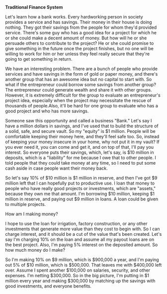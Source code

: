 **Traditional Finance System**

Let's learn how a bank works. Every hardworking person in society provides a service and has savings. Their money in their house is doing nothing. They got their savings from the people for whom they'd provided service. There's some guy who has a good idea for a project for which he or she could make a decent amount of money. But how will he or she persuade others to contribute to the project? He or she could promise to give something in the future once the project finishes, but no one will be willing to work for him or her unless they feel really secure that they're going to get something in return.

We have an interesting problem. There are a bunch of people who provide services and have savings in the form of gold or paper money, and there's another group that has an awesome idea but no capital to start with. So what if the entrepreneur could borrow some savings from another group? The entrepreneur could generate wealth and share it with other groups. However, it is extremely difficult for the group to evaluate an entrepreneur's project idea, especially when the project may necessitate the rescue of thousands of people.Also, it'll be hard for one group to evaluate who has a good project and who has more savings.

Someone saw this opportunity and called a business "Bank." Let's say I have a million dollars in savings, and I've used that to build the structure of a solid, safe, and secure vault. So my "equity" is $1 million. People will be comfortable keeping their money here, and they'll feel safe too. So, instead of keeping your money insecure in your home, why not put it in my vault? If you ever need it, you can come and get it, and on top of that, I'll pay you interest. So everyone puts their savings, which, let's say, is $10 million in deposits, which is a "liability" for me because I owe that to other people. I told people that they could take money at any time, so I need to put some cash aside in case people want their money back.

So let's say 10% of $10 million is $1 million in reserve, and then I've got $9 million left that I can hopefully put to productive use. I loan that money to people who have really good projects or investments, which are "assets," because they own me that amount. I'm borrowing $10 million, keeping $1 million in reserve, and paying out $9 million in loans. A loan could be given to multiple projects.

How am I making money?

I hope to use the loan for irrigation, factory construction, or any other investments that generate more value than they cost to begin with. So I can charge interest, and it should be a cut of the value that's been created. Let's say I'm charging 10% on the loan and assume all my payout loans are on the best project. Also, I'm paying 5% interest on the deposited amount. So how much money do I make?

So I'm making 10% on $9 million, which is $900,000 a year, and I'm paying out 5% of $10 million, which is $500,000. That leaves me with $400,000 left over. Assume I spent another $100,000 on salaries, security, and other expenses. I'm netting $300,000. So in the big picture, I'm putting in $1 million every year and making $300,000 by matching up the savings with good investments, and everyone benefits.
